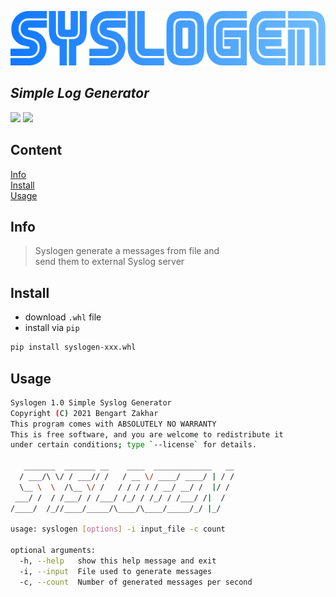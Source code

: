 ![logo](logo.png)

## _Simple Log Generator_ 

![](https://img.shields.io/badge/version-1.0-blue)
![](https://img.shields.io/badge/python-3.9-blue)

## Content  
[Info](#info)  
[Install](#install)  
[Usage](#usage)  

<a name="info"/>

## Info
</a>  

> Syslogen generate a messages from file and  
> send them to external Syslog server  

<a name="info"/>

## Install
</a>  

- download `.whl` file
- install via `pip`
```sh
pip install syslogen-xxx.whl
```

<a name="usage"/>

## Usage
</a>  

```sh
Syslogen 1.0 Simple Syslog Generator
Copyright (C) 2021 Bengart Zakhar
This program comes with ABSOLUTELY NO WARRANTY
This is free software, and you are welcome to redistribute it
under certain conditions; type `--license` for details.

   _______  _______ __    ____  _____________   __
  / ___/\ \/ / ___// /   / __ \/ ____/ ____/ | / /
  \__ \  \  /\__ \/ /   / / / / / __/ __/ /  |/ / 
 ___/ /  / /___/ / /___/ /_/ / /_/ / /___/ /|  /  
/____/  /_//____/_____/\____/\____/_____/_/ |_/   

usage: syslogen [options] -i input_file -c count

optional arguments:
  -h, --help   show this help message and exit
  -i, --input  File used to generate messages
  -c, --count  Number of generated messages per second
```